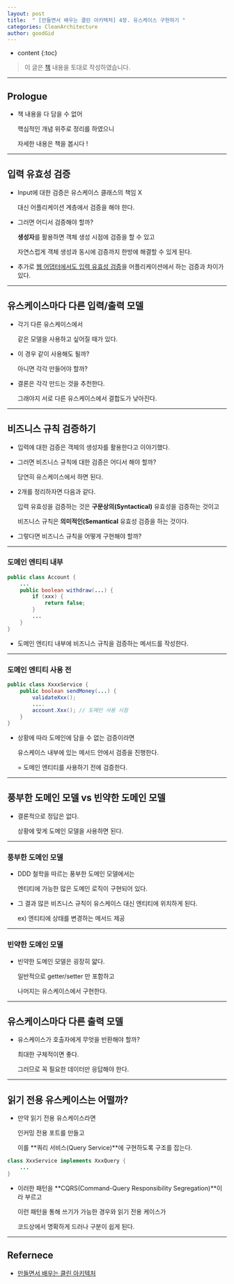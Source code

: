 ```yaml
---
layout: post
title:  " [만들면서 배우는 클린 아키텍처] 4장. 유스케이스 구현하기 "
categories: CleanArchitecture
author: goodGid
---
```

* content
{:toc}

> 이 글은 [책](https://shorturl.at/eoKN3) 내용을 토대로 작성하였습니다.

---

## Prologue

* 책 내용을 다 담을 수 없어

  핵심적인 개념 위주로 정리를 하였으니

  자세한 내용은 책을 봅시다 ! 



---

## 입력 유효성 검증

* Input에 대한 검증은 유스케이스 클래스의 책임 X

  대신 어플리케이션 계층에서 검증을 해야 한다.

* 그러면 어디서 검증해야 할까?

  **생성자**를 활용하면 객체 생성 시점에 검증을 할 수 있고

  자연스럽게 객체 생성과 동시에 검증까지 한방에 해결할 수 있게 된다.

* 추가로 [웹 어댑터에서도 입력 유효성 검증]({{site.url}}/CA-Implementing-a-Web-Adapter/#웹-어댑터의-책임)을 어플리케이션에서 하는 검증과 차이가 있다.

---

## 유스케이스마다 다른 입력/출력 모델

* 각기 다른 유스케이스에서 

  같은 모델을 사용하고 싶어질 때가 있다.

* 이 경우 같이 사용해도 될까? 

  아니면 각각 만들어야 할까?

* 결론은 각각 만드는 것을 추천한다.

  그래야지 서로 다른 유스케이스에서 결합도가 낮아진다.

---

## 비즈니스 규칙 검증하기

* 입력에 대한 검증은 객체의 생성자를 활용한다고 이야기했다.

* 그러면 비즈니스 규칙에 대한 검증은 어디서 해야 할까?

  당연히 유스케이스에서 하면 된다.

* 2개를 정리하자면 다음과 같다.

  입력 유효성을 검증하는 것은 **구문상의(Syntactical)** 유효성을 검증하는 것이고

  비즈니스 규칙은 **의미적인(Semantical** 유효성 검증을 하는 것이다.

* 그렇다면 비즈니스 규칙을 어떻게 구현해야 할까?

---

### 도메인 엔티티 내부

``` java
public class Account {
    ...
    public boolean withdraw(...) {
        if (xxx) {
            return false;
        }
        ...
    }
}
```

* 도메인 엔티티 내부에 비즈니스 규칙을 검증하는 메서드를 작성한다.

---

### 도메인 엔티티 사용 전

``` java
public class XxxxService {
    public boolean sendMoney(...) {
        validateXxx();
        ....
        account.Xxx(); // 도메인 사용 시점
    }
}
```

* 상황에 따라 도메인에 담을 수 없는 검증이라면

  유스케이스 내부에 있는 메서드 안에서 검증을 진행한다.

  = 도메인 엔티티를 사용하기 전에 검증한다.
  
---

## 풍부한 도메인 모델 vs 빈약한 도메인 모델

* 결론적으로 정답은 없다.

  상황에 맞게 도메인 모델을 사용하면 된다.

---

### 풍부한 도메인 모델 

* DDD 철학을 따르는 풍부한 도메인 모델에서는 

  엔티티에 가능한 많은 도메인 로직이 구현되어 있다.

* 그 결과 많은 비즈니스 규칙이 유스케이스 대신 엔티티에 위치하게 된다.

  ex) 엔티티에 상태를 변경하는 메서드 제공

---

### 빈약한 도메인 모델

* 빈약한 도메인 모델은 굉장히 얇다.

  일반적으로 getter/setter 만 포함하고 

  나머지는 유스케이스에서 구현한다.

---

## 유스케이스마다 다른 출력 모델

* 유스케이스가 호출자에게 무엇을 반환해야 할까?

  최대한 구체적이면 좋다.

  그러므로 꼭 필요한 데이터만 응답해야 한다.

---

## 읽기 전용 유스케이스는 어떨까?

* 만약 읽기 전용 유스케이스라면 

  인커밍 전용 포트를 만들고

  이를 **쿼리 서비스(Query Service)**에 구현하도록 구조를 잡는다.

``` java
class XxxService implements XxxQuery {
    ...
}
```

* 이러한 패턴을 **CQRS(Command-Query Responsibility Segregation)**이라 부르고

  이런 패턴을 통해 쓰기가 가능한 경우와 읽기 전용 케이스가

  코드상에서 명확하게 드러나 구분이 쉽게 된다.

---

## Refernece

* [만들면서 배우는 클린 아키텍처](https://shorturl.at/eoKN3)